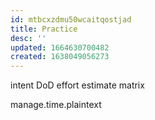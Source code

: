 ```yaml
---
id: mtbcxzdmu50wcaitqostjad
title: Practice
desc: ''
updated: 1664630700482
created: 1638049056273
---
```


intent
DoD
effort estimate matrix

manage.time.plaintext